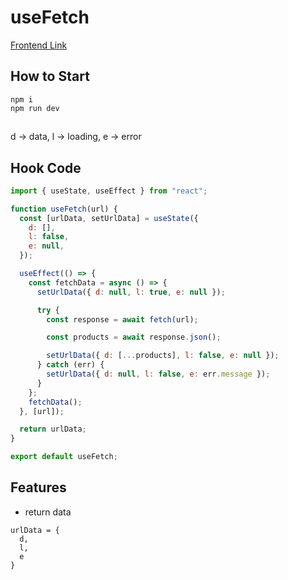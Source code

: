 # useFetch
[Frontend Link](https://effervescent-gingersnap-ab2b57.netlify.app/)

## How to Start
```
npm i 
npm run dev
```
##
d -> data,
l -> loading,
e -> error

## Hook Code

```js
import { useState, useEffect } from "react";

function useFetch(url) {
  const [urlData, setUrlData] = useState({
    d: [],
    l: false,
    e: null,
  });

  useEffect(() => {
    const fetchData = async () => {
      setUrlData({ d: null, l: true, e: null });

      try {
        const response = await fetch(url);

        const products = await response.json();

        setUrlData({ d: [...products], l: false, e: null });
      } catch (err) {
        setUrlData({ d: null, l: false, e: err.message });
      }
    };
    fetchData();
  }, [url]);

  return urlData;
}

export default useFetch;
```
## Features
- return data
```
urlData = {
  d,
  l,
  e
}
```
